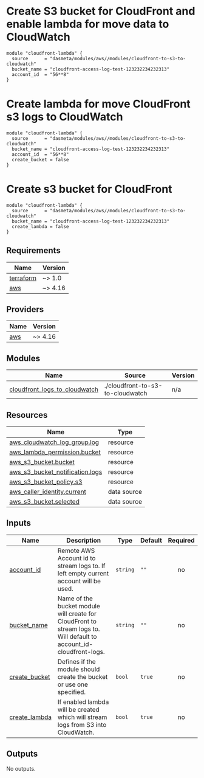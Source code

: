 # Create S3 bucket for CloudFront and enable lambda for move data to CloudWatch

```
module "cloudfront-lambda" {
  source      = "dasmeta/modules/aws//modules/cloudfront-to-s3-to-cloudwatch"
  bucket_name = "cloudfront-access-log-test-123232234232313"
  account_id  = "56**8"
}
```

# Create lambda for move CloudFront s3 logs to CloudWatch

```
module "cloudfront-lambda" {
  source      = "dasmeta/modules/aws//modules/cloudfront-to-s3-to-cloudwatch"
  bucket_name = "cloudfront-access-log-test-123232234232313"
  account_id  = "56**8"
  create_bucket = false
}
```

# Create s3 bucket for CloudFront

```
module "cloudfront-lambda" {
  source      = "dasmeta/modules/aws//modules/cloudfront-to-s3-to-cloudwatch"
  bucket_name = "cloudfront-access-log-test-123232234232313"
  create_lambda = false
}
```

<!-- BEGINNING OF PRE-COMMIT-TERRAFORM DOCS HOOK -->
## Requirements

| Name | Version |
|------|---------|
| <a name="requirement_terraform"></a> [terraform](#requirement\_terraform) | ~> 1.0 |
| <a name="requirement_aws"></a> [aws](#requirement\_aws) | ~> 4.16 |

## Providers

| Name | Version |
|------|---------|
| <a name="provider_aws"></a> [aws](#provider\_aws) | ~> 4.16 |

## Modules

| Name | Source | Version |
|------|--------|---------|
| <a name="module_cloudfront_logs_to_cloudwatch"></a> [cloudfront\_logs\_to\_cloudwatch](#module\_cloudfront\_logs\_to\_cloudwatch) | ./cloudfront-to-s3-to-cloudwatch | n/a |

## Resources

| Name | Type |
|------|------|
| [aws_cloudwatch_log_group.log](https://registry.terraform.io/providers/hashicorp/aws/latest/docs/resources/cloudwatch_log_group) | resource |
| [aws_lambda_permission.bucket](https://registry.terraform.io/providers/hashicorp/aws/latest/docs/resources/lambda_permission) | resource |
| [aws_s3_bucket.bucket](https://registry.terraform.io/providers/hashicorp/aws/latest/docs/resources/s3_bucket) | resource |
| [aws_s3_bucket_notification.logs](https://registry.terraform.io/providers/hashicorp/aws/latest/docs/resources/s3_bucket_notification) | resource |
| [aws_s3_bucket_policy.s3](https://registry.terraform.io/providers/hashicorp/aws/latest/docs/resources/s3_bucket_policy) | resource |
| [aws_caller_identity.current](https://registry.terraform.io/providers/hashicorp/aws/latest/docs/data-sources/caller_identity) | data source |
| [aws_s3_bucket.selected](https://registry.terraform.io/providers/hashicorp/aws/latest/docs/data-sources/s3_bucket) | data source |

## Inputs

| Name | Description | Type | Default | Required |
|------|-------------|------|---------|:--------:|
| <a name="input_account_id"></a> [account\_id](#input\_account\_id) | Remote AWS Account id to stream logs to. If left empty current account will be used. | `string` | `""` | no |
| <a name="input_bucket_name"></a> [bucket\_name](#input\_bucket\_name) | Name of the bucket module will create for CloudFront to stream logs to. Will default to account\_id-cloudfront-logs. | `string` | `""` | no |
| <a name="input_create_bucket"></a> [create\_bucket](#input\_create\_bucket) | Defines if the module should create the bucket or use one specified. | `bool` | `true` | no |
| <a name="input_create_lambda"></a> [create\_lambda](#input\_create\_lambda) | If enabled lambda will be created which will stream logs from S3 into CloudWatch. | `bool` | `true` | no |

## Outputs

No outputs.
<!-- END OF PRE-COMMIT-TERRAFORM DOCS HOOK -->
